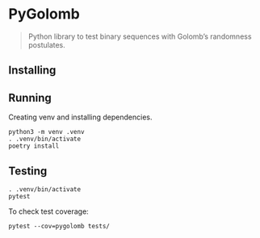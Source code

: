 # PyGolomb

> Python library to test binary sequences with Golomb’s randomness postulates.

## Installing

## Running

Creating venv and installing dependencies.

```
python3 -m venv .venv
. .venv/bin/activate
poetry install
```

## Testing

```
. .venv/bin/activate
pytest
```

To check test coverage:

```
pytest --cov=pygolomb tests/
```
